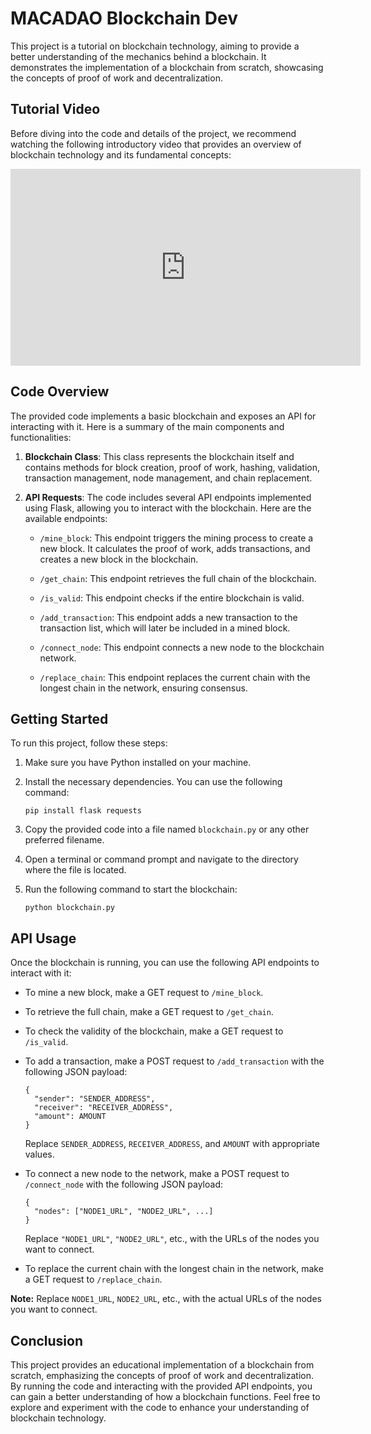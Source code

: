 # MACADAO Blockchain Dev

This project is a tutorial on blockchain technology, aiming to provide a better understanding of the mechanics behind a blockchain. It demonstrates the implementation of a blockchain from scratch, showcasing the concepts of proof of work and decentralization.

## Tutorial Video
Before diving into the code and details of the project, we recommend watching the following introductory video that provides an overview of blockchain technology and its fundamental concepts:

<iframe width="560" height="315" src="https://www.youtube.com/embed/qgREVIAzHI0" title="YouTube video player" frameborder="0" allow="accelerometer; autoplay; clipboard-write; encrypted-media; gyroscope; picture-in-picture; web-share" allowfullscreen></iframe>


## Code Overview

The provided code implements a basic blockchain and exposes an API for interacting with it. Here is a summary of the main components and functionalities:

1. **Blockchain Class**: This class represents the blockchain itself and contains methods for block creation, proof of work, hashing, validation, transaction management, node management, and chain replacement.

2. **API Requests**: The code includes several API endpoints implemented using Flask, allowing you to interact with the blockchain. Here are the available endpoints:

   - `/mine_block`: This endpoint triggers the mining process to create a new block. It calculates the proof of work, adds transactions, and creates a new block in the blockchain.

   - `/get_chain`: This endpoint retrieves the full chain of the blockchain.

   - `/is_valid`: This endpoint checks if the entire blockchain is valid.

   - `/add_transaction`: This endpoint adds a new transaction to the transaction list, which will later be included in a mined block.

   - `/connect_node`: This endpoint connects a new node to the blockchain network.

   - `/replace_chain`: This endpoint replaces the current chain with the longest chain in the network, ensuring consensus.

## Getting Started

To run this project, follow these steps:

1. Make sure you have Python installed on your machine.

2. Install the necessary dependencies. You can use the following command:
   ```
   pip install flask requests
   ```

3. Copy the provided code into a file named `blockchain.py` or any other preferred filename.

4. Open a terminal or command prompt and navigate to the directory where the file is located.

5. Run the following command to start the blockchain:
   ```
   python blockchain.py
   ```

## API Usage

Once the blockchain is running, you can use the following API endpoints to interact with it:

- To mine a new block, make a GET request to `/mine_block`.

- To retrieve the full chain, make a GET request to `/get_chain`.

- To check the validity of the blockchain, make a GET request to `/is_valid`.

- To add a transaction, make a POST request to `/add_transaction` with the following JSON payload:
  ```
  {
    "sender": "SENDER_ADDRESS",
    "receiver": "RECEIVER_ADDRESS",
    "amount": AMOUNT
  }
  ```
  Replace `SENDER_ADDRESS`, `RECEIVER_ADDRESS`, and `AMOUNT` with appropriate values.

- To connect a new node to the network, make a POST request to `/connect_node` with the following JSON payload:
  ```
  {
    "nodes": ["NODE1_URL", "NODE2_URL", ...]
  }
  ```
  Replace `"NODE1_URL"`, `"NODE2_URL"`, etc., with the URLs of the nodes you want to connect.

- To replace the current chain with the longest chain in the network, make a GET request to `/replace_chain`.

**Note:** Replace `NODE1_URL`, `NODE2_URL`, etc., with the actual URLs of the nodes you want to connect.

## Conclusion

This project provides an educational implementation of a blockchain from scratch, emphasizing the concepts of proof of work and decentralization. By running the code and interacting with the provided API endpoints, you can gain a better understanding of how a blockchain functions. Feel free to explore and experiment with the code to enhance your understanding of blockchain technology.
